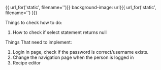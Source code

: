 {{ url_for('static', filename='')}}
background-image: url({{ url_for('static', filename='') }})

Things to check how to do:
1. How to check if select statement returns null 

Things That need to implement:
1. Login in page, check if the password is correct/username exists.
2. Change the navigation page when the person is logged in
3. Recipe editor